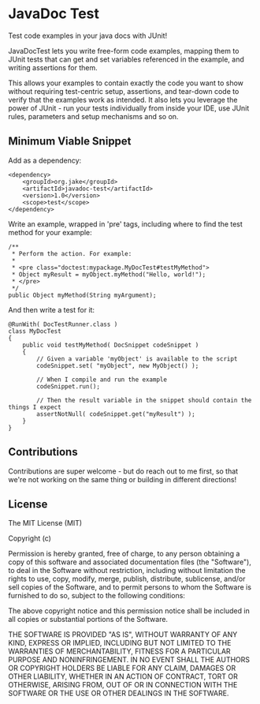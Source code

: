 # JavaDoc Test

Test code examples in your java docs with JUnit!

JavaDocTest lets you write free-form code examples, mapping them to JUnit tests that can get and set variables
referenced in the example, and writing assertions for them.

This allows your examples to contain exactly the code you want to show without requiring test-centric setup,
assertions, and tear-down code to verify that the examples work as intended. It also lets you leverage the power of
JUnit - run your tests individually from inside your IDE, use JUnit rules, parameters and setup mechanisms and so on.

## Minimum Viable Snippet

Add as a dependency:

    <dependency>
        <groupId>org.jake</groupId>
        <artifactId>javadoc-test</artifactId>
        <version>1.0</version>
        <scope>test</scope>
    </dependency>

Write an example, wrapped in 'pre' tags, including where to find the test method for your example:

    /**
     * Perform the action. For example:
     *
     * <pre class="doctest:mypackage.MyDocTest#testMyMethod">
     * Object myResult = myObject.myMethod("Hello, world!");
     * </pre>
     */
    public Object myMethod(String myArgument);

And then write a test for it:

    @RunWith( DocTestRunner.class )
    class MyDocTest
    {
        public void testMyMethod( DocSnippet codeSnippet )
        {
            // Given a variable 'myObject' is available to the script
            codeSnippet.set( "myObject", new MyObject() );

            // When I compile and run the example
            codeSnippet.run();

            // Then the result variable in the snippet should contain the things I expect
            assertNotNull( codeSnippet.get("myResult") );
        }
    }

## Contributions

Contributions are super welcome - but do reach out to me first, so that we're not working on the same thing or building
in different directions!

## License

The MIT License (MIT)

Copyright (c) <year> <copyright holders>

Permission is hereby granted, free of charge, to any person obtaining a copy
of this software and associated documentation files (the "Software"), to deal
in the Software without restriction, including without limitation the rights
to use, copy, modify, merge, publish, distribute, sublicense, and/or sell
copies of the Software, and to permit persons to whom the Software is
furnished to do so, subject to the following conditions:

The above copyright notice and this permission notice shall be included in
all copies or substantial portions of the Software.

THE SOFTWARE IS PROVIDED "AS IS", WITHOUT WARRANTY OF ANY KIND, EXPRESS OR
IMPLIED, INCLUDING BUT NOT LIMITED TO THE WARRANTIES OF MERCHANTABILITY,
FITNESS FOR A PARTICULAR PURPOSE AND NONINFRINGEMENT. IN NO EVENT SHALL THE
AUTHORS OR COPYRIGHT HOLDERS BE LIABLE FOR ANY CLAIM, DAMAGES OR OTHER
LIABILITY, WHETHER IN AN ACTION OF CONTRACT, TORT OR OTHERWISE, ARISING FROM,
OUT OF OR IN CONNECTION WITH THE SOFTWARE OR THE USE OR OTHER DEALINGS IN
THE SOFTWARE.